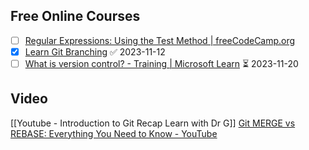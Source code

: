 ## Free Online Courses
- [ ] [Regular Expressions: Using the Test Method | freeCodeCamp.org](https://www.freecodecamp.org/learn/javascript-algorithms-and-data-structures/regular-expressions/using-the-test-method)
- [x] [Learn Git Branching](https://learngitbranching.js.org/) ✅ 2023-11-12
- [ ] [What is version control? - Training | Microsoft Learn](https://learn.microsoft.com/en-us/training/modules/intro-to-git/1-what-is-vc) ⏳ 2023-11-20

## Video
[[Youtube - Introduction to Git Recap  Learn with Dr G]]
[Git MERGE vs REBASE: Everything You Need to Know - YouTube](https://www.youtube.com/watch?v=0chZFIZLR_0)